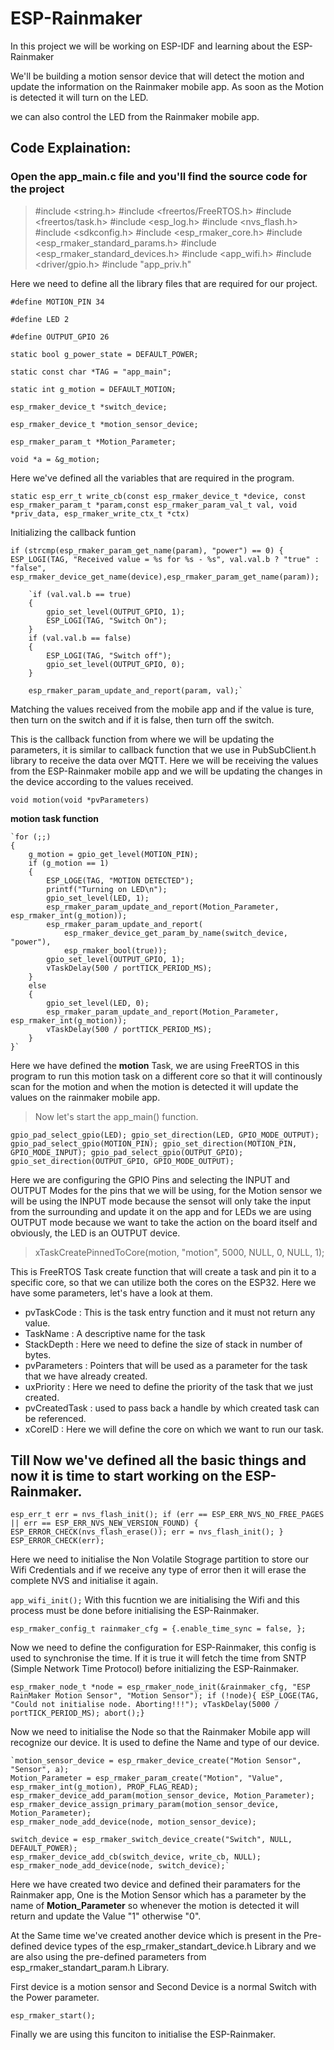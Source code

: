 # ESP-Rainmaker

In this project we will be working on ESP-IDF and learning about the ESP-Rainmaker

We'll be building a motion sensor device that will detect the motion and update the information on the Rainmaker mobile app. As soon as the Motion is detected it will turn on the LED.

we can also control the LED from the Rainmaker mobile app. 

## Code Explaination: 

### Open the app_main.c file and you'll find the source code for the project

>#include <string.h>
>#include <freertos/FreeRTOS.h>
>#include <freertos/task.h>
>#include <esp_log.h>
>#include <nvs_flash.h>
>#include <sdkconfig.h>
>#include <esp_rmaker_core.h>
>#include <esp_rmaker_standard_params.h>
>#include <esp_rmaker_standard_devices.h>
>#include <app_wifi.h>
>#include <driver/gpio.h>
>#include "app_priv.h"

Here we need to define all the library files that are required for our project. 

`#define MOTION_PIN 34`

`#define LED 2`

`#define OUTPUT_GPIO 26`

`static bool g_power_state = DEFAULT_POWER;`

`static const char *TAG = "app_main";`

`static int g_motion = DEFAULT_MOTION;`

`esp_rmaker_device_t *switch_device;`

`esp_rmaker_device_t *motion_sensor_device;`

`esp_rmaker_param_t *Motion_Parameter;`

`void *a = &g_motion;`

Here we've defined all the variables that are required in the program. 

`static esp_err_t write_cb(const esp_rmaker_device_t *device, const esp_rmaker_param_t *param,const esp_rmaker_param_val_t val, void *priv_data, esp_rmaker_write_ctx_t *ctx)`

Initializing the callback funtion

`if (strcmp(esp_rmaker_param_get_name(param), "power") == 0)
    {
        ESP_LOGI(TAG, "Received value = %s for %s - %s", val.val.b ? "true" : "false", esp_rmaker_device_get_name(device),esp_rmaker_param_get_name(param));`
        
        `if (val.val.b == true)
        {
            gpio_set_level(OUTPUT_GPIO, 1);
            ESP_LOGI(TAG, "Switch On");
        }
        if (val.val.b == false)
        {
            ESP_LOGI(TAG, "Switch off");
            gpio_set_level(OUTPUT_GPIO, 0);
        }

        esp_rmaker_param_update_and_report(param, val);`
        
 Matching the values received from the mobile app and if the value is ture, then turn on the switch and if it is false, then turn off the switch.

    
This is the callback function from where we will be updating the parameters, it is similar to callback function that we use in PubSubClient.h library to receive the data over MQTT. Here we will be receiving the values from the ESP-Rainmaker mobile app and we will be updating the changes in the device according to the values received. 

`void motion(void *pvParameters)` 

**motion task function**

    `for (;;)
    {
        g_motion = gpio_get_level(MOTION_PIN);
        if (g_motion == 1)
        {
            ESP_LOGE(TAG, "MOTION DETECTED");
            printf("Turning on LED\n");
            gpio_set_level(LED, 1);
            esp_rmaker_param_update_and_report(Motion_Parameter, esp_rmaker_int(g_motion));
            esp_rmaker_param_update_and_report(
                esp_rmaker_device_get_param_by_name(switch_device, "power"),
                esp_rmaker_bool(true));
            gpio_set_level(OUTPUT_GPIO, 1);
            vTaskDelay(500 / portTICK_PERIOD_MS);
        }
        else
        {
            gpio_set_level(LED, 0);
            esp_rmaker_param_update_and_report(Motion_Parameter, esp_rmaker_int(g_motion));
            vTaskDelay(500 / portTICK_PERIOD_MS);
        }
    }` 

Here we have defined the **motion** Task, we are using FreeRTOS in this program to run this motion task on a different core so that it will continously scan for the motion and when the motion is detected it will update the values on the rainmaker mobile app. 

  > Now let's start the app_main() function. 
  
  `gpio_pad_select_gpio(LED);
    gpio_set_direction(LED, GPIO_MODE_OUTPUT);
    gpio_pad_select_gpio(MOTION_PIN);
    gpio_set_direction(MOTION_PIN, GPIO_MODE_INPUT);
    gpio_pad_select_gpio(OUTPUT_GPIO);
    gpio_set_direction(OUTPUT_GPIO, GPIO_MODE_OUTPUT);` 
    
Here we are configuring the GPIO Pins and selecting the INPUT and OUTPUT Modes for the pins that we will be using, for the Motion sensor we will be using the INPUT mode because the sensot will only take the input from the surrounding and update it on the app and for LEDs we are using OUTPUT mode because we want to take the action on the board itself and obviously, the LED is an OUTPUT device. 

> xTaskCreatePinnedToCore(motion, "motion", 5000, NULL, 0, NULL, 1);

This is FreeRTOS Task create function that will create a task and pin it to a specific core, so that we can utilize both the cores on the ESP32. 
Here we have some parameters, let's have a look at them. 

- pvTaskCode : This is the task entry function and it must not return any value.
- TaskName : A descriptive name for the task
- StackDepth : Here we need to define the size of stack in number of bytes. 
- pvParameters :  Pointers that will be used as a parameter for the task that we have already created. 
- uxPriority : Here we need to define the priority of the task that we just created. 
- pvCreatedTask : used to pass back a handle by which created task can be referenced. 
- xCoreID : Here we will define the core on which we want to run our task. 

## Till Now we've defined all the basic things and now it is time to start working on the ESP-Rainmaker. 

`esp_err_t err = nvs_flash_init();
    if (err == ESP_ERR_NVS_NO_FREE_PAGES || err == ESP_ERR_NVS_NEW_VERSION_FOUND)
    {
        ESP_ERROR_CHECK(nvs_flash_erase());
        err = nvs_flash_init();
    }
    ESP_ERROR_CHECK(err);` 
    
Here we need to initialise the Non Volatile Stograge partition to store our Wifi Credentials and if we receive any type of error then it will erase the complete NVS and initialise it again. 

`app_wifi_init();`
With this fucntion we are initialising the Wifi and this process must be done before initialising the ESP-Rainmaker. 


`esp_rmaker_config_t rainmaker_cfg = {.enable_time_sync = false, };`
    
Now we need to define the configuration for ESP-Rainmaker, this config is used to synchronise the time. If it is true it will fetch the time from SNTP (Simple Network Time Protocol) before initializing the ESP-Rainmaker. 

`esp_rmaker_node_t *node = esp_rmaker_node_init(&rainmaker_cfg, "ESP RainMaker Motion Sensor", "Motion Sensor");
    if (!node){
     ESP_LOGE(TAG, "Could not initialise node. Aborting!!!");
     vTaskDelay(5000 / portTICK_PERIOD_MS);
     abort();}`

Now we need to initialise the Node so that the Rainmaker Mobile app will recognize our device. It is used to define the Name and type of our device. 

    `motion_sensor_device = esp_rmaker_device_create("Motion Sensor", "Sensor", a);
    Motion_Parameter = esp_rmaker_param_create("Motion", "Value", esp_rmaker_int(g_motion), PROP_FLAG_READ);
    esp_rmaker_device_add_param(motion_sensor_device, Motion_Parameter);
    esp_rmaker_device_assign_primary_param(motion_sensor_device, Motion_Parameter);
    esp_rmaker_node_add_device(node, motion_sensor_device);

    switch_device = esp_rmaker_switch_device_create("Switch", NULL, DEFAULT_POWER);
    esp_rmaker_device_add_cb(switch_device, write_cb, NULL);
    esp_rmaker_node_add_device(node, switch_device);`

Here we have created two device and defined their paramaters for the Rainmaker app, One is the Motion Sensor which has a parameter by the name of **Motion_Parameter** so whenever the motion is detected it will return and update the Value "1" otherwise "0". 

At the Same time we've created another device which is present in the Pre-defined device types of the esp_rmaker_standart_device.h Library and we are also using the pre-defined parameters from esp_rmaker_standart_param.h Library. 

First device is a motion sensor and Second Device is a normal Switch with the Power parameter. 

`esp_rmaker_start();`

Finally we are using this funciton to initialise the ESP-Rainmaker. 


    
